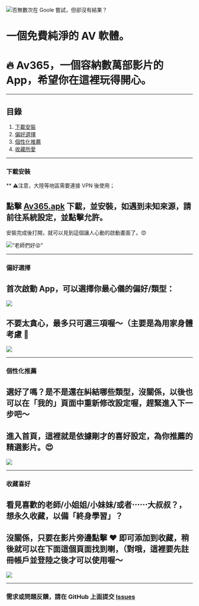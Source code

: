 ![否無數次在 Goole 嘗試，但卻沒有結果？](https://github.com/av365app/App/blob/main/Resources/Google%20.png?raw=true)

# 一個免費純淨的 AV 軟體。

# 🔥 Av365，一個容納數萬部影片的 App，希望你在這裡玩得開心。  

---
## 目錄
1. [下載安裝](#下載安裝)
2. [偏好選擇](#偏好選擇)
3. [個性化推薦](#個性化推薦)
4. [收藏所愛](#收藏喜好)

---

### 下載安裝
** ⚠️注意，大陸等地區需要連接 VPN 後使用；

## 點擊  [Av365.apk](https://github.com/av365app/App/releases/download/av/AV365_v0.6_beta_release20210127.apk)  下載，並安裝，如遇到未知來源，請前往系統設定，並點擊允許。
安裝完成後打開，就可以見到這個讓人心動的啟動畫面了。😍

![“老師們好😝”](https://github.com/av365app/App/blob/main/Resources/Screenshot_2.png?raw=true)

---
### 偏好選擇
## 首次啟動 App，可以選擇你最心儀的偏好/類型：

![](https://github.com/av365app/App/blob/main/Resources/Screenshot_3.png?raw=true)


## 不要太貪心，最多只可選三項喔～（主要是為用家身體考慮 🐶

![](https://github.com/av365app/App/blob/main/Resources/Screenshot_4.png?raw=true)

---

### 個性化推薦
## 選好了嗎？是不是還在糾結哪些類型，沒關係，以後也可以在「我的」頁面中重新修改設定喔，趕緊進入下一步吧～ 
## 進入首頁，這裡就是依據剛才的喜好設定，為你推薦的精選影片。😍

![](https://github.com/av365app/App/blob/main/Resources/Screenshot_5.png?raw=true)

---

### 收藏喜好
## 看見喜歡的老師/小姐姐/小妹妹/或者⋯⋯大叔叔？，想永久收藏，以備「終身學習」？
## 沒關係，只要在影片旁邊點擊 ❤️ 即可添加到收藏，稍後就可以在下面這個頁面找到喇，（對哦，這裡要先註冊帳戶並登陸之後才可以使用喔～

![](https://github.com/av365app/App/blob/main/Resources/Screenshot_7.jpg?raw=true)

---

### 需求或問題反饋，請在 GitHub 上面提交 [Issues](https://github.com/av365app/App/issues)
